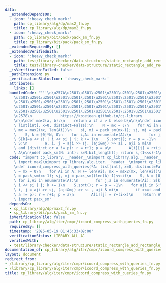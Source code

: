 ```yaml
---
data:
  _extendedDependsOn:
  - icon: ':heavy_check_mark:'
    path: cp_library/alg/dp/max2_fn.py
    title: cp_library/alg/dp/max2_fn.py
  - icon: ':heavy_check_mark:'
    path: cp_library/bit/pack/pack_sm_fn.py
    title: cp_library/bit/pack/pack_sm_fn.py
  _extendedRequiredBy: []
  _extendedVerifiedWith:
  - icon: ':heavy_check_mark:'
    path: test/library-checker/data-structure/static_rectangle_add_rectangle_sum_wm_group_points.test.py
    title: test/library-checker/data-structure/static_rectangle_add_rectangle_sum_wm_group_points.test.py
  _isVerificationFailed: false
  _pathExtension: py
  _verificationStatusIcon: ':heavy_check_mark:'
  attributes:
    links: []
  bundledCode: "'''\n\u257A\u2501\u2501\u2501\u2501\u2501\u2501\u2501\u2501\u2501\u2501\
    \u2501\u2501\u2501\u2501\u2501\u2501\u2501\u2501\u2501\u2501\u2501\u2501\u2501\
    \u2501\u2501\u2501\u2501\u2501\u2501\u2501\u2501\u2501\u2501\u2501\u2501\u2501\
    \u2501\u2501\u2501\u2501\u2501\u2501\u2501\u2501\u2501\u2501\u2501\u2501\u2501\
    \u2501\u2501\u2501\u2501\u2501\u2501\u2501\u2501\u2501\u2501\u2501\u2501\u2501\
    \u2578\n             https://kobejean.github.io/cp-library               \n'''\n\
    \n\n\ndef max2(a, b):\n    return a if a > b else b\n\n\n\ndef icoord_compress_with_queries(*A:\
    \ list[int], x=0, distinct=False):\n    N = mx = 0\n    for Ai in A: N += len(Ai);\
    \ mx = max2(mx, len(Ai))\n    si, mi = pack_sm(mx-1); sj, mj = pack_sm((len(A)-1)<<si)\n\
    \    S, k = [0]*N, 0\n    for i,Ai in enumerate(A):\n        for j,a in enumerate(Ai):\
    \ S[k]=a << sj | i << si | j; k += 1\n    S.sort(); r = p = -1\n    for aji in\
    \ S:\n        a, i, j = aji >> sj, (aji&mj) >> si , aji & mi\n        if x<=i\
    \ and (distinct or a != p): r = r+1; p = a\n        A[i][j] = r+(i<x)\n    return\
    \ A\n\n\ndef pack_sm(N: int): s=N.bit_length(); return s,(1<<s)-1\n"
  code: "import cp_library.__header__\nimport cp_library.alg.__header__\nfrom cp_library.alg.dp.max2_fn\
    \ import max2\nimport cp_library.alg.iter.__header__\nimport cp_library.alg.iter.cmpr.__header__\n\
    \ndef icoord_compress_with_queries(*A: list[int], x=0, distinct=False):\n    N\
    \ = mx = 0\n    for Ai in A: N += len(Ai); mx = max2(mx, len(Ai))\n    si, mi\
    \ = pack_sm(mx-1); sj, mj = pack_sm((len(A)-1)<<si)\n    S, k = [0]*N, 0\n   \
    \ for i,Ai in enumerate(A):\n        for j,a in enumerate(Ai): S[k]=a << sj |\
    \ i << si | j; k += 1\n    S.sort(); r = p = -1\n    for aji in S:\n        a,\
    \ i, j = aji >> sj, (aji&mj) >> si , aji & mi\n        if x<=i and (distinct or\
    \ a != p): r = r+1; p = a\n        A[i][j] = r+(i<x)\n    return A\nfrom cp_library.bit.pack.pack_sm_fn\
    \ import pack_sm"
  dependsOn:
  - cp_library/alg/dp/max2_fn.py
  - cp_library/bit/pack/pack_sm_fn.py
  isVerificationFile: false
  path: cp_library/alg/iter/cmpr/icoord_compress_with_queries_fn.py
  requiredBy: []
  timestamp: '2025-05-19 01:45:33+09:00'
  verificationStatus: LIBRARY_ALL_AC
  verifiedWith:
  - test/library-checker/data-structure/static_rectangle_add_rectangle_sum_wm_group_points.test.py
documentation_of: cp_library/alg/iter/cmpr/icoord_compress_with_queries_fn.py
layout: document
redirect_from:
- /library/cp_library/alg/iter/cmpr/icoord_compress_with_queries_fn.py
- /library/cp_library/alg/iter/cmpr/icoord_compress_with_queries_fn.py.html
title: cp_library/alg/iter/cmpr/icoord_compress_with_queries_fn.py
---
```

